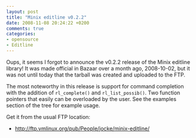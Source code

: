 ```yaml
---
layout: post
title: "Minix editline v0.2.2"
date: 2008-11-08 20:24:22 +0200
comments: true
categories: 
- opensource
- Editline
---
```


Oups, it seems I forgot to announce the v0.2.2 release of the Minix
editline library!  It was made official in Bazaar over a month ago,
2008-10-02, but it was not until today that the tarball was created and
uploaded to the FTP.

The most noteworthy in this release is support for command completion
with the addition of `rl_complete()` and `rl_list_possib()`.  Two
function pointers that easily can be overloaded by the user.  See the
examples section of the tree for example usage.

Get it from the usual FTP location:

* http://ftp.vmlinux.org/pub/People/jocke/minix-editline/
